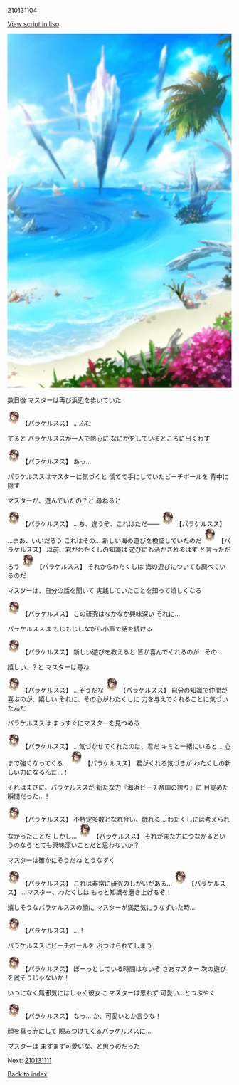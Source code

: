 210131104

[View script in lisp](../scripts/210131104.txt)

![sea_beach_day.png](../images/backgrounds/sea_beach_day.png)

数日後
マスターは再び浜辺を歩いていた

<img src="../images/units/2101311.png" alt="2101311.png" height="34"/>
【パラケルスス】
…ふむ

すると
パラケルススが一人で熱心に
なにかをしているところに出くわす

<img src="../images/units/2101311.png" alt="2101311.png" height="34"/>
【パラケルスス】
あっ…

パラケルススはマスターに気づくと
慌てて手にしていたビーチボールを
背中に隠す

マスターが、遊んでいたの？と
尋ねると

<img src="../images/units/2101311.png" alt="2101311.png" height="34"/>
【パラケルスス】
…ち、違うぞ、これはただ――

<img src="../images/units/2101311.png" alt="2101311.png" height="34"/>
【パラケルスス】
…まあ、いいだろう
これはその…
新しい海の遊びを検証していたのだ

<img src="../images/units/2101311.png" alt="2101311.png" height="34"/>
【パラケルスス】
以前、君がわたくしの知識は
遊びにも活かされるはず
と言っただろう

<img src="../images/units/2101311.png" alt="2101311.png" height="34"/>
【パラケルスス】
それからわたくしは
海の遊びについても調べているのだ

マスターは、自分の話を聞いて
実践していたことを知って嬉しくなる

<img src="../images/units/2101311.png" alt="2101311.png" height="34"/>
【パラケルスス】
この研究はなかなか興味深い
それに…

パラケルススは
もじもじしながら小声で話を続ける

<img src="../images/units/2101311.png" alt="2101311.png" height="34"/>
【パラケルスス】
新しい遊びを教えると
皆が喜んでくれるのが…その…

嬉しい…？と
マスターは尋ね

<img src="../images/units/2101311.png" alt="2101311.png" height="34"/>
【パラケルスス】
…そうだな

<img src="../images/units/2101311.png" alt="2101311.png" height="34"/>
【パラケルスス】
自分の知識で仲間が喜ぶのが、嬉しい
それに、その心がわたくしに
力を与えてくれることに気づいたんだ

パラケルススは
まっすぐにマスターを見つめる

<img src="../images/units/2101311.png" alt="2101311.png" height="34"/>
【パラケルスス】
…気づかせてくれたのは、君だ
キミと一緒にいると…
心まで強くなってくる…

<img src="../images/units/2101311.png" alt="2101311.png" height="34"/>
【パラケルスス】
君がくれる気づきが
わたくしの新しい力になるんだ…！

それはまさに、パラケルススが
新たな力『海浜ビーチ帝国の誇り』に
目覚めた瞬間だった…！

<img src="../images/units/2101311.png" alt="2101311.png" height="34"/>
【パラケルスス】
不特定多数となれ合い、戯れる…
わたくしには考えられなかったことだ
しかし…

<img src="../images/units/2101311.png" alt="2101311.png" height="34"/>
【パラケルスス】
それがまた力につながるというのなら
とても興味深いことだと思わないか？

マスターは確かにそうだね
とうなずく

<img src="../images/units/2101311.png" alt="2101311.png" height="34"/>
【パラケルスス】
これは非常に研究のしがいがある…

<img src="../images/units/2101311.png" alt="2101311.png" height="34"/>
【パラケルスス】
…マスター、わたくしは
もっと知識を磨き上げるぞ！

嬉しそうなパラケルススの顔に
マスターが満足気にうなずいた時…

<img src="../images/units/2101311.png" alt="2101311.png" height="34"/>
【パラケルスス】
…！

パラケルススにビーチボールを
ぶつけられてしまう

<img src="../images/units/2101311.png" alt="2101311.png" height="34"/>
【パラケルスス】
ぼーっとしている時間はないぞ
さあマスター
次の遊びを試そうじゃないか！

いつになく無邪気にはしゃぐ彼女に
マスターは思わず
可愛い…とつぶやく

<img src="../images/units/2101311.png" alt="2101311.png" height="34"/>
【パラケルスス】
なっ…
か、可愛いとか言うな！

顔を真っ赤にして
睨みつけてくるパラケルススに…

マスターは
ますます可愛いな、と思うのだった


Next: [210131111](210131111.md)

[Back to index](index.md)
